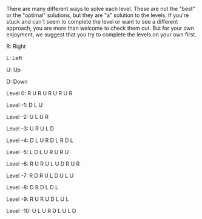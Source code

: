 There are many different ways to solve each level. These are not the "best" or the "optimal" solutions, but they are "a" solution to the levels. If you're stuck and can't seem to complete the level or want to see a different approach, you are more than welcome to check them out. But for your own enjoyment, we suggest that you try to complete the levels on your own first.

R: Right

L: Left

U: Up

D: Down

Level 0: R U R U R U R U R

Level -1: D L U

Level -2: U L U R

Level -3: U R U L D

Level -4: D L U R D L R D L

Level -5: L D L U R U R U

Level -6: R U R U L U D R U R

Level -7: R D R U L D U L U

Level -8: D R D L D L

Level -9: R U R U D L U L

Level -10: U L U R D L U L D
